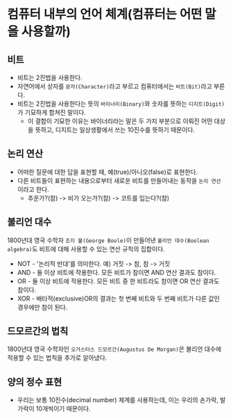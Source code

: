 # 컴퓨터 내부의 언어 체계(컴퓨터는 어떤 말을 사용할까)

## 비트

- 비트는 2진법을 사용한다.
- 자연어에서 상자를 `문자(Character)`라고 부르고 컴퓨터에서는 `비트(Bit)`라고 부른다.
- 비트는 2진법을 사용한다는 뜻의 `바이너리(Binary)`와 숫자를 뜻하는 `디지트(Digit)`가 기묘하게 합쳐진 말이다.
    - 이 결합이 기묘한 이유는 바이너리라는 말은 두 가지 부분으로 이뤄진 어떤 대상을 뜻하고, 디지트는 일상생활에서 쓰는 10진수를 뜻하기 때문이다.

## 논리 연산

- 어떠한 질문에 대한 답을 표현할 때, 예(true)/아니오(false)로 표현한다.
- 다른 비트들이 표현하는 내용으로부터 새로운 비트를 만들어내는 동작을 `논리 연산`이라고 한다.
    - 추운가?(참) -> 비가 오는가?(참) -> 코트를 입는다?(참)

## 불리언 대수
1800년대 영국 수학자 `조지 불(George Boole)`이 만들어낸 `불리언 대수(Boolean algebra)`도 비트에 대해 사용할 수 있는 연산 규칙의 집합이다.

- NOT - '논리적 반대'를 의미한다. 예) 거짓 -> 참, 참 -> 거짓
- AND - 둘 이상 비트에 작용한다. 모든 비트가 참이면 AND 연산 결과도 참이다.
- OR - 둘 이상 비트에 작용한다. 모든 비트 중 한 비트라도 참이면 OR 연산 결과도 참이다.
- XOR - 배타적(exclusive)OR의 결과는 첫 번째 비트와 두 번째 비트가 다른 값인 경우에만 참이 된다.

## 드모르간의 법칙
1800년대 영국 수학자인 `오거스터스 드모르간(Augustus De Morgan)`은 불리언 대수에 적용할 수 있는 법칙을 추가로 알아냈다.

## 양의 정수 표현 
- 우리는 보통 10진수(decimal number) 체계를 사용하는데, 이는 우리의 손가락, 발가락이 10개씩이기 때문이다.